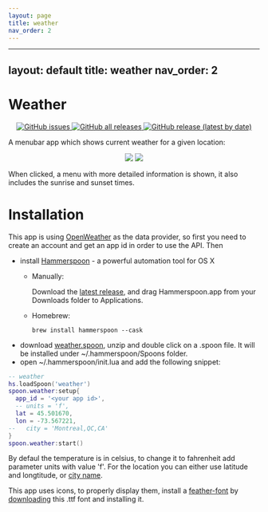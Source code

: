 ```yaml
---
layout: page
title: weather
nav_order: 2
---
```

---
layout: default
title: weather
nav_order: 2
---
# Weather

<p align="center">
   <a href="https://github.com/fork-my-spoons/weather.spoon/issues">
    <img alt="GitHub issues" src="https://img.shields.io/github/issues/fork-my-spoons/weather.spoon">
  </a>
  <a href="https://github.com/fork-my-spoons/weather.spoon/releases">
    <img alt="GitHub all releases" src="https://img.shields.io/github/downloads/fork-my-spoons/weather.spoon/total">
  </a>
  <a href="https://github.com/fork-my-spoons/weather.spoon/releases">
   <img alt="GitHub release (latest by date)" src="https://img.shields.io/github/v/release/fork-my-spoons/weather.spoon">
  </a>
</p>

A menubar app which shows current weather for a given location:

<p align="center">
  <img src="https://github.com/fork-my-spoons/weather.spoon/raw/main/screenshots/screenshot.png"/>
  <img src="https://github.com/fork-my-spoons/weather.spoon/raw/main/screenshots/screenshot2.png"/>
</p>

When clicked, a menu with more detailed information is shown, it also includes the sunrise and sunset times.

# Installation

This app is using [OpenWeather](https://openweathermap.org) as the data provider, so first you need to create an account and get an app id in order to use the API. Then

- install [Hammerspoon](http://www.hammerspoon.org/) - a powerful automation tool for OS X
   - Manually:

      Download the [latest release](https://github.com/Hammerspoon/hammerspoon/releases/latest), and drag Hammerspoon.app from your Downloads folder to Applications.
   - Homebrew:

      ```brew install hammerspoon --cask```
 - download [weather.spoon](https://github.com/fork-my-spoons/weather.spoon/releases/latest/download/weather.spoon.zip), unzip and double click on a .spoon file. It will be installed under ~/.hammerspoon/Spoons folder.
 - open ~/.hammerspoon/init.lua and add the following snippet:

```lua
-- weather
hs.loadSpoon('weather')
spoon.weather:setup{
  app_id = '<your app id>',
  -- units = 'f',
  lat = 45.501670,
  lon = -73.567221,
--   city = 'Montreal,QC,CA'
}
spoon.weather:start()
```

By defaul the temperature is in celsius, to change it to fahrenheit add parameter units with value 'f'. For the location you can either use latitude and longtitude, or [city name](https://openweathermap.org/current#name).

This app uses icons, to properly display them, install a [feather-font](https://github.com/AT-UI/feather-font) by [downloading](https://github.com/AT-UI/feather-font/raw/master/src/fonts/feather.ttf) this .ttf font and installing it.
